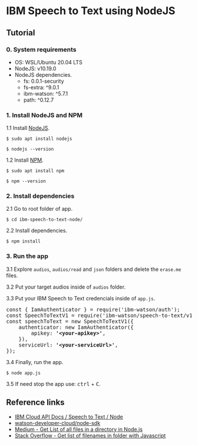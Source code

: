 # IBM Speech to Text using NodeJS

## Tutorial

### 0. System requirements
* OS: WSL/Ubuntu 20.04 LTS
* NodeJS: v10.19.0
* NodeJS dependencies.
    * fs: 0.0.1-security
    * fs-extra: ^9.0.1
    * ibm-watson: ^5.7.1
    * path: ^0.12.7

### 1. Install NodeJS and NPM
1.1 Install [NodeJS](https://nodejs.org/en/).
```
$ sudo apt install nodejs
```
```
$ nodejs --version
```

1.2 Install [NPM](https://www.npmjs.com/).
```
$ sudo apt install npm
```
```
$ npm --version
```

### 2. Install dependencies
2.1 Go to root folder of app.
```
$ cd ibm-speech-to-text-node/
```

2.2 Install dependencies.
```
$ npm install
```

### 3. Run the app
3.1 Explore `audios`, `audios/read` and `json` folders and delete the `erase.me` files.

3.2 Put your target audios inside of `audios` folder.

3.3 Put your IBM Speech to Text credencials inside of `app.js`.
<pre>
const { IamAuthenticator } = require('ibm-watson/auth');
const SpeechToTextV1 = require('ibm-watson/speech-to-text/v1');
const speechToText = new SpeechToTextV1({
    authenticator: new IamAuthenticator({
        apikey: <b>'&ltyour-apikey&gt'</b>,
    }),
    serviceUrl: <b>'&ltyour-serviceUrl&gt'</b>,
});
</pre>

3.4 Finally, run the app.
```
$ node app.js
```

3.5 If need stop the app use: <kbd>ctrl</kbd> + <kbd>C</kbd>.

## Reference links
* [IBM Cloud API Docs / Speech to Text / Node](https://cloud.ibm.com/apidocs/speech-to-text?code=node)
* [watson-developer-cloud/node-sdk](https://github.com/watson-developer-cloud/node-sdk/blob/master/examples/speech_to_text.v1.js)
* [Medium - Get List of all files in a directory in Node.js](https://medium.com/stackfame/get-list-of-all-files-in-a-directory-in-node-js-befd31677ec5)
* [Stack Overflow - Get list of filenames in folder with Javascript](https://stackoverflow.com/questions/31274329/get-list-of-filenames-in-folder-with-javascript)